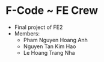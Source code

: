 # F-Code ~ FE Crew
- Final project of FE2
- Members:
  + Pham Nguyen Hoang Anh
  + Nguyen Tan Kim Hao
  + Le Hoang Trang Nha
